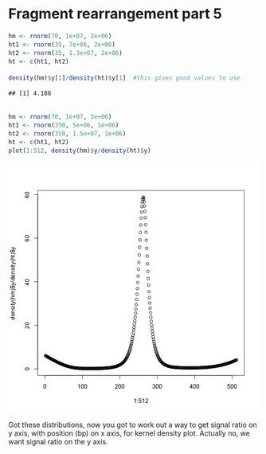 Fragment rearrangement part 5 
========================================================


```r
hm <- rnorm(70, 1e+07, 2e+06)
ht1 <- rnorm(35, 7e+06, 2e+06)
ht2 <- rnorm(35, 1.3e+07, 2e+06)
ht <- c(ht1, ht2)

density(hm)$y[1]/density(ht)$y[1]  #this gives good values to use
```

```
## [1] 4.188
```

```r

hm <- rnorm(70, 1e+07, 3e+06)
ht1 <- rnorm(350, 5e+06, 1e+06)
ht2 <- rnorm(350, 1.5e+07, 1e+06)
ht <- c(ht1, ht2)
plot(1:512, density(hm)$y/density(ht)$y)
```

![plot of chunk unnamed-chunk-1](figure/unnamed-chunk-1.png) 


Got these distributions, now you got to work out a way to get signal ratio on y axis, with position (bp) on x axis, for kernel density plot.
Actually no, we want signal ratio on the y axis.
